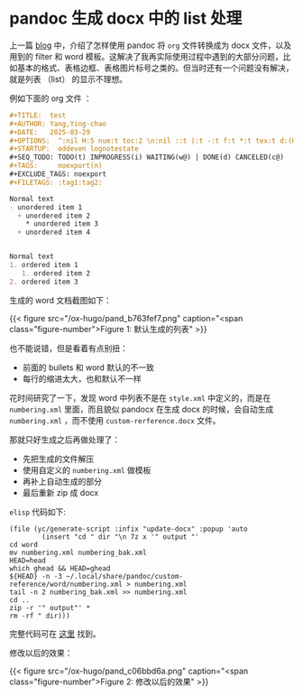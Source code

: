 # pandoc 生成 docx 中的 list 处理


上一篇 [blog](https://yangyingchao.github.io/%E7%94%A8-pandoc-%E4%BB%8E-org-%E7%94%9F%E6%88%90-docx/) 中，介绍了怎样使用 pandoc 将 `org` 文件转换成为 docx 文件，以及用到的 filter 和 word 模板。这解决了我再实际使用过程中遇到的大部分问题，比如基本的格式、表格边框、表格图片标号之类的。但当时还有一个问题没有解决，就是列表 （list） 的显示不理想。

例如下面的 org 文件 ：

```org
#+TITLE:  test
#+AUTHOR: Yang,Ying-chao
#+DATE:   2025-03-29
#+OPTIONS:  ^:nil H:5 num:t toc:2 \n:nil ::t |:t -:t f:t *:t tex:t d:(HIDE) tags:not-in-toc
#+STARTUP:  oddeven lognotestate
#+SEQ_TODO: TODO(t) INPROGRESS(i) WAITING(w@) | DONE(d) CANCELED(c@)
#+TAGS:     noexport(n)
#+EXCLUDE_TAGS: noexport
#+FILETAGS: :tag1:tag2:

Normal text
- unordered item 1
  + unordered item 2
    * unordered item 3
  + unordered item 4


Normal text
1. ordered item 1
   1. ordered item 2
2. ordered item 3

```

生成的 word 文档截图如下：

<a id="figure--fig:pand-f6d61455"></a>

{{< figure src="/ox-hugo/pand_b763fef7.png" caption="<span class=\"figure-number\">Figure 1: </span>默认生成的列表" >}}

也不能说错，但是看着有点别扭：

-   前面的 bullets 和 word 默认的不一致
-   每行的缩进太大，也和默认不一样

花时间研究了一下，发现 word 中列表不是在 `style.xml` 中定义的，而是在 `numbering.xml` 里面，而且貌似 pandocx 在生成 docx 的时候，会自动生成 `numbering.xml` ，而不使用 `custom-rerference.docx`
 文件。

那就只好生成之后再做处理了：

-   先把生成的文件解压
-   使用自定义的 `numbering.xml` 做模板
-   再补上自动生成的部分
-   最后重新 zip 成 docx

`elisp` 代码如下:

```emacs-lisp
(file (yc/generate-script :infix "update-docx" :popup 'auto
        (insert "cd " dir "\n 7z x '" output "'
cd word
mv numbering.xml numbering_bak.xml
HEAD=head
which ghead && HEAD=ghead
${HEAD} -n -3 ~/.local/share/pandoc/custom-reference/word/numbering.xml > numbering.xml
tail -n 2 numbering_bak.xml >> numbering.xml
cd ..
zip -r '" output"' *
rm -rf " dir)))
```

完整代码可在 [这里](https://github.com/yangyingchao/tubo-env/blob/master/emacs/.emacs.d/site-lisp/utils/yc-utils.el#L1806) 找到。

修改以后的效果：

<a id="figure--fig:pand-9bec26a3"></a>

{{< figure src="/ox-hugo/pand_c06bbd6a.png" caption="<span class=\"figure-number\">Figure 2: </span>修改以后的效果" >}}

